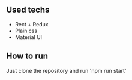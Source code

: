 ## Used techs
- Rect + Redux
- Plain css
- Material UI

## How to run
Just clone the repository and run 'npm run start'
